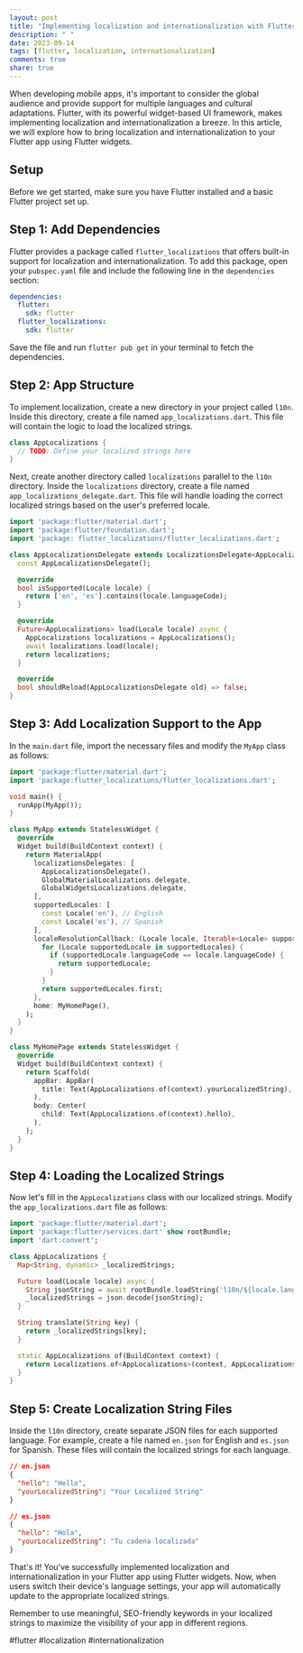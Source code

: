 ```yaml
---
layout: post
title: "Implementing localization and internationalization with Flutter widgets"
description: " "
date: 2023-09-14
tags: [flutter, localization, internationalization]
comments: true
share: true
---
```


When developing mobile apps, it's important to consider the global audience and provide support for multiple languages and cultural adaptations. Flutter, with its powerful widget-based UI framework, makes implementing localization and internationalization a breeze. In this article, we will explore how to bring localization and internationalization to your Flutter app using Flutter widgets.

## Setup

Before we get started, make sure you have Flutter installed and a basic Flutter project set up.

## Step 1: Add Dependencies

Flutter provides a package called `flutter_localizations` that offers built-in support for localization and internationalization. To add this package, open your `pubspec.yaml` file and include the following line in the `dependencies` section:

```yaml
dependencies:
  flutter:
    sdk: flutter
  flutter_localizations:
    sdk: flutter
```

Save the file and run `flutter pub get` in your terminal to fetch the dependencies.

## Step 2: App Structure

To implement localization, create a new directory in your project called `l10n`. Inside this directory, create a file named `app_localizations.dart`. This file will contain the logic to load the localized strings.

```dart
class AppLocalizations {
  // TODO: Define your localized strings here
}
```

Next, create another directory called `localizations` parallel to the `l10n` directory. Inside the `localizations` directory, create a file named `app_localizations_delegate.dart`. This file will handle loading the correct localized strings based on the user's preferred locale.

```dart
import 'package:flutter/material.dart';
import 'package:flutter/foundation.dart';
import 'package: flutter_localizations/flutter_localizations.dart';

class AppLocalizationsDelegate extends LocalizationsDelegate<AppLocalizations> {
  const AppLocalizationsDelegate();

  @override
  bool isSupported(Locale locale) {
    return ['en', 'es'].contains(locale.languageCode);
  }

  @override
  Future<AppLocalizations> load(Locale locale) async {
    AppLocalizations localizations = AppLocalizations();
    await localizations.load(locale);
    return localizations;
  }

  @override
  bool shouldReload(AppLocalizationsDelegate old) => false;
}
```

## Step 3: Add Localization Support to the App

In the `main.dart` file, import the necessary files and modify the `MyApp` class as follows:

```dart
import 'package:flutter/material.dart';
import 'package:flutter_localizations/flutter_localizations.dart';

void main() {
  runApp(MyApp());
}

class MyApp extends StatelessWidget {
  @override
  Widget build(BuildContext context) {
    return MaterialApp(
      localizationsDelegates: [
        AppLocalizationsDelegate(),
        GlobalMaterialLocalizations.delegate,
        GlobalWidgetsLocalizations.delegate,
      ],
      supportedLocales: [
        const Locale('en'), // English
        const Locale('es'), // Spanish
      ],
      localeResolutionCallback: (Locale locale, Iterable<Locale> supportedLocales) {
        for (Locale supportedLocale in supportedLocales) {
          if (supportedLocale.languageCode == locale.languageCode) {
            return supportedLocale;
          }
        }
        return supportedLocales.first;
      },
      home: MyHomePage(),
    );
  }
}

class MyHomePage extends StatelessWidget {
  @override
  Widget build(BuildContext context) {
    return Scaffold(
      appBar: AppBar(
        title: Text(AppLocalizations.of(context).yourLocalizedString),
      ),
      body: Center(
        child: Text(AppLocalizations.of(context).hello),
      ),
    );
  }
}
```

## Step 4: Loading the Localized Strings

Now let's fill in the `AppLocalizations` class with our localized strings. Modify the `app_localizations.dart` file as follows:

```dart
import 'package:flutter/material.dart';
import 'package:flutter/services.dart' show rootBundle;
import 'dart:convert';

class AppLocalizations {
  Map<String, dynamic> _localizedStrings;

  Future load(Locale locale) async {
    String jsonString = await rootBundle.loadString('l10n/${locale.languageCode}.json');
    _localizedStrings = json.decode(jsonString);
  }

  String translate(String key) {
    return _localizedStrings[key];
  }

  static AppLocalizations of(BuildContext context) {
    return Localizations.of<AppLocalizations>(context, AppLocalizations);
  }
}
```

## Step 5: Create Localization String Files

Inside the `l10n` directory, create separate JSON files for each supported language. For example, create a file named `en.json` for English and `es.json` for Spanish. These files will contain the localized strings for each language.

```json
// en.json
{
  "hello": "Hello",
  "yourLocalizedString": "Your Localized String"
}

// es.json
{
  "hello": "Hola",
  "yourLocalizedString": "Tu cadena localizada"
}
```

That's it! You've successfully implemented localization and internationalization in your Flutter app using Flutter widgets. Now, when users switch their device's language settings, your app will automatically update to the appropriate localized strings.

Remember to use meaningful, SEO-friendly keywords in your localized strings to maximize the visibility of your app in different regions.

#flutter #localization #internationalization